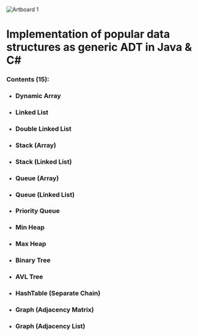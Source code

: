 ![Artboard 1](https://github.com/user-attachments/assets/0d1ad08e-4183-4995-8fcc-9be26f527f9c)
# Implementation of popular data structures as generic ADT in Java & C#

### Contents (15):
- ### Dynamic Array
- ### Linked List
- ### Double Linked List
- ### Stack (Array)
- ### Stack (Linked List)
- ### Queue (Array)
- ### Queue (Linked List)
- ### Priority Queue
- ### Min Heap
- ### Max Heap
- ### Binary Tree
- ### AVL Tree
- ### HashTable (Separate Chain)
- ### Graph (Adjacency Matrix)
- ### Graph (Adjacency List)
